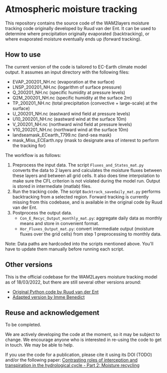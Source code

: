 # Atmospheric moisture tracking

This repository contains the source code of the WAM2layers moisture tracking
code originally developed by Ruud van der Ent. It can be used to determine where
precipitation originally evaporated (backtracking), or where evaporated moisture
eventually ends up (forward tracking).

## How to use

The current version of the code is tailored to EC-Earth climate model output.
It assumes an input directory with the following files:

- EVAP_200201_NH.nc (evaporation at the surface)
- LNSP_200201_NH.nc (logarithm of surface pressure)
- Q_200201_NH.nc (specific humidity at pressure levels)
- Q2M_200201_NH.nc (specific humidity at the surface 2m)
- TP_200201_NH.nc (total precipitation (convective + large-scale) at the surface)
- U_200201_NH.nc (eastward wind field at pressure levels)
- U10_200201_NH.nc (eastward wind at the surface 10m)
- V_200201_NH.nc (northward wind field at pressure levels)
- V10_200201_NH.nc (northward wind at the surface 10m)
- landseamask_ECearth_T799.nc (land-sea mask)
- mask_Miss_ECEarth.npy (mask to designate area of interest to perform the tracking for)

The workflow is as follows:

1. Preprocess the input data. The script `Fluxes_and_States_mat.py` converts the
   data to 2 layers and calculates the moisture fluxes between these layers and
   between all grid cells. It also does time interpolation to make sure the CFL
   criterion is not violated during the model run. Output is stored in
   intermediate (matlab) files.
2. Run the tracking code. The script `Backtrack_savedaily_mat.py` performs
   backtracking from a selected region. Forward tracking is currently missing from this codebase, and is available in the original code by Ruud van der Ent.
3. Postprocess the output data.
   - `Con_E_Recyc_Output_monthly_mat.py`: aggregate daily data as monthly means
     and store in convenient format.
   - `Hor_Fluxes_Output_mat.py`: convert intermediate output (moisture fluxes over the grid cells) from step 1
     preprocessing to monthly data.
     
Note: Data paths are hardcoded into the scripts mentioned above. You'll have
to update them manually before running each script.

## Other versions

This is the official codebase for the WAM2Layers moisture tracking model as of
18/03/2022, but there are still several other versions around:

- [Original Python code by Ruud van der Ent](https://github.com/ruudvdent/WAM2layersPython)
- [Adapted version by Imme Benedict](https://github.com/Imme1992/moisture_tracking_mississippi)

## Reuse and acknowledgement
To be completed.

We are actively developing the code at the moment, so it may be subject to
change. We encourage anyone who is interested in re-using the code to get in
touch. We may be able to help.

If you use the code for a publication, please cite it using its DOI (TODO)
and/or the following paper: [Contrasting roles of interception and transpiration
in the hydrological cycle - Part 2: Moisture
recycling](https://doi.org/10.5194/esd-5-471-2014)
